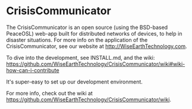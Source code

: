 CrisisCommunicator
============================
The CrisisCommunicator is an open source (using the BSD-based PeaceOSL) web-app built for distributed networks of devices, to help in disaster situations.  For more info on the application of the CrisisCommunicator, see our website at http://WiseEarthTechnology.com.

To dive into the development, see INSTALL.md, and the wiki: https://github.com/WiseEarthTechnology/CrisisCommunicator/wiki#wiki-how-can-i-contribute

It's super-easy to set up our development environment.

For more info, check out the wiki at https://github.com/WiseEarthTechnology/CrisisCommunicator/wiki.
